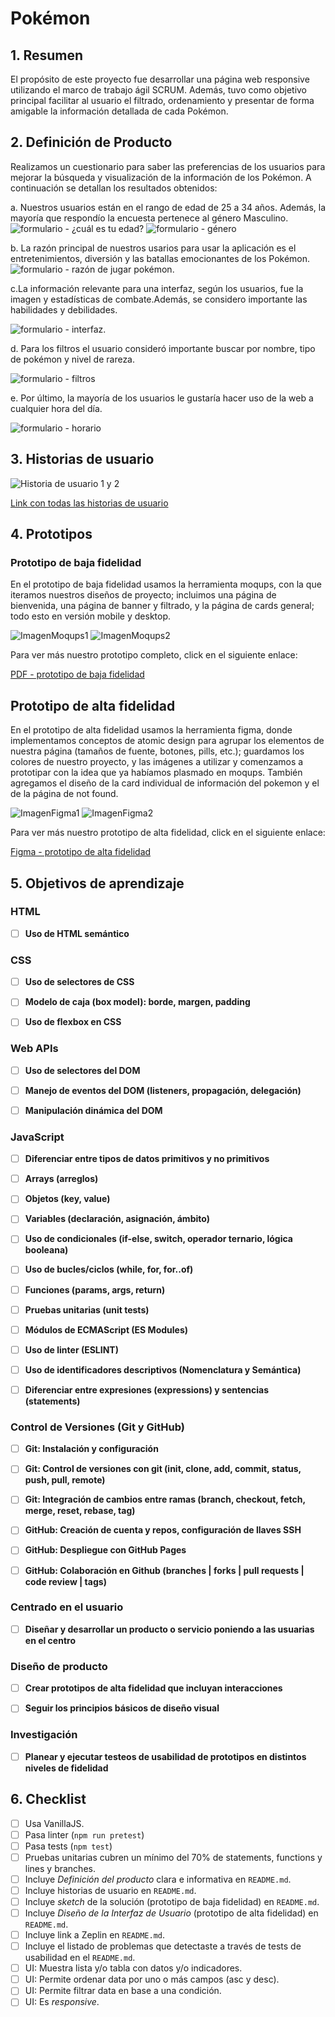 # Pokémon

## 1. Resumen

El propósito de este proyecto fue desarrollar una página web responsive utilizando el marco de trabajo ágil SCRUM. Además, tuvo como objetivo principal facilitar al usuario el filtrado, ordenamiento y presentar de forma amigable la información detallada de cada Pokémon.

## 2. Definición de Producto

Realizamos un cuestionario para saber las preferencias de los usuarios para mejorar la búsqueda y visualización de la información de los Pokémon. A continuación se detallan los resultados obtenidos:

a. Nuestros usuarios están en el rango de edad de 25 a 34 años. Además, la mayoría que respondío la encuesta pertenece al género Masculino.
![formulario - ¿cuál es tu edad?](./src/assets/form/form-pok%C3%A9mon-1.png)
![formulario - género](./src/assets//form/form-pok%C3%A9mon-2.png)

b. La razón principal de nuestros usarios para usar la aplicación es el entretenimientos, diversión y las batallas emocionantes de los Pokémon.
![formulario - razón de jugar pokémon](./src/assets/form/form-pok%C3%A9mon-3.png).

c.La información relevante para una interfaz, según los usuarios, fue la imagen y estadísticas de combate.Además, se considero importante las habilidades y debilidades.

![formulario - interfaz](./src//assets/form/form-pok%C3%A9mon-4.png).

d. Para los filtros el usuario consideró importante buscar por nombre, tipo de pokémon y nivel de rareza.

![formulario - filtros](./src/assets/form/form-pok%C3%A9mon-5.png)

e. Por último, la mayoría de los usuarios le gustaría hacer uso de la web a cualquier hora del día.

![formulario - horario](./src/assets/form/form-pok%C3%A9mon-6.png)

## 3. Historias de usuario

![Historia de usuario 1 y 2](./src/assets/historias/historias-de-usuario-1.png)

[Link con todas las historias de usuario](https://drive.google.com/file/d/18ijRy2SI-GxnN6mYrcFKG-ZIavGCWSgZ/view?usp=sharing)

## 4. Prototipos

### Prototipo de baja fidelidad

En el prototipo de baja fidelidad usamos la herramienta moqups, con la que iteramos nuestros diseños de proyecto; incluimos una página de bienvenida, una página de banner y filtrado, y la página de cards general; todo esto en versión mobile y desktop.

![ImagenMoqups1](src/assets/moqups1.png)
![ImagenMoqups2](src/assets/moqups2.png)

Para ver más nuestro prototipo completo, click en el siguiente enlace:

[PDF - prototipo de baja fidelidad](https://drive.google.com/file/d/10MHKi5PGgVrv-IVHcoytWCiiMKZjo17R/view)

## Prototipo de alta fidelidad

En el prototipo de alta fidelidad usamos la herramienta figma, donde implementamos conceptos de atomic design para agrupar los elementos de nuestra página (tamaños de fuente, botones, pills, etc.); guardamos los colores de nuestro proyecto, y las imágenes a utilizar y comenzamos a prototipar con la idea que ya habíamos plasmado en moqups. También agregamos el diseño de la card individual de información del pokemon y el de la página de not found.

![ImagenFigma1](src/assets/figma1.png)
![ImagenFigma2](src/assets/figma2.png)

Para ver más nuestro prototipo de alta fidelidad, click en el siguiente enlace:

[Figma - prototipo de alta fidelidad](https://www.figma.com/proto/EFLWDgx993yeqVcVaelNCI/Pok%C3%A9monApp?type=design&node-id=465-690&scaling=min-zoom&page-id=2%3A2)

## 5. Objetivos de aprendizaje

### HTML

- [ ] **Uso de HTML semántico**

### CSS

- [ ] **Uso de selectores de CSS**

- [ ] **Modelo de caja (box model): borde, margen, padding**

- [ ] **Uso de flexbox en CSS**

### Web APIs

- [ ] **Uso de selectores del DOM**

- [ ] **Manejo de eventos del DOM (listeners, propagación, delegación)**

- [ ] **Manipulación dinámica del DOM**

### JavaScript

- [ ] **Diferenciar entre tipos de datos primitivos y no primitivos**

- [ ] **Arrays (arreglos)**

- [ ] **Objetos (key, value)**

- [ ] **Variables (declaración, asignación, ámbito)**

- [ ] **Uso de condicionales (if-else, switch, operador ternario, lógica booleana)**

- [ ] **Uso de bucles/ciclos (while, for, for..of)**

- [ ] **Funciones (params, args, return)**

- [ ] **Pruebas unitarias (unit tests)**

- [ ] **Módulos de ECMAScript (ES Modules)**

- [ ] **Uso de linter (ESLINT)**

- [ ] **Uso de identificadores descriptivos (Nomenclatura y Semántica)**

- [ ] **Diferenciar entre expresiones (expressions) y sentencias (statements)**

### Control de Versiones (Git y GitHub)

- [ ] **Git: Instalación y configuración**

- [ ] **Git: Control de versiones con git (init, clone, add, commit, status, push, pull, remote)**

- [ ] **Git: Integración de cambios entre ramas (branch, checkout, fetch, merge, reset, rebase, tag)**

- [ ] **GitHub: Creación de cuenta y repos, configuración de llaves SSH**

- [ ] **GitHub: Despliegue con GitHub Pages**

- [ ] **GitHub: Colaboración en Github (branches | forks | pull requests | code review | tags)**

### Centrado en el usuario

- [ ] **Diseñar y desarrollar un producto o servicio poniendo a las usuarias en el centro**

### Diseño de producto

- [ ] **Crear prototipos de alta fidelidad que incluyan interacciones**

- [ ] **Seguir los principios básicos de diseño visual**

### Investigación

- [ ] **Planear y ejecutar testeos de usabilidad de prototipos en distintos niveles de fidelidad**

## 6. Checklist

- [ ] Usa VanillaJS.
- [ ] Pasa linter (`npm run pretest`)
- [ ] Pasa tests (`npm test`)
- [ ] Pruebas unitarias cubren un mínimo del 70% de statements, functions y
      lines y branches.
- [ ] Incluye _Definición del producto_ clara e informativa en `README.md`.
- [ ] Incluye historias de usuario en `README.md`.
- [ ] Incluye _sketch_ de la solución (prototipo de baja fidelidad) en
      `README.md`.
- [ ] Incluye _Diseño de la Interfaz de Usuario_ (prototipo de alta fidelidad)
      en `README.md`.
- [ ] Incluye link a Zeplin en `README.md`.
- [ ] Incluye el listado de problemas que detectaste a través de tests de
      usabilidad en el `README.md`.
- [ ] UI: Muestra lista y/o tabla con datos y/o indicadores.
- [ ] UI: Permite ordenar data por uno o más campos (asc y desc).
- [ ] UI: Permite filtrar data en base a una condición.
- [ ] UI: Es _responsive_.
